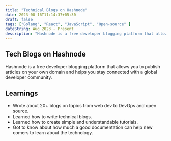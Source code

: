 ```yaml
---
title: "Technical Blogs on Hashnode"
date: 2023-08-16T11:14:37+05:30
draft: false
tags: ["Golang", "React", "JavaScript", "Open-source" ]
dateString: Aug 2023 - Present
description: "Hashnode is a free developer blogging platform that allows you to publish articles on your own domain and helps you stay connected with a global developer community."
---
```


## Tech Blogs on Hashnode

Hashnode is a free developer blogging platform that allows you to publish articles on your own domain and helps you stay connected with a global developer community.

## Learnings

- Wrote about 20+ blogs on topics from web dev to DevOps and open source.
- Learned how to write technical blogs.
- Learned how to create simple and understandable tutorials.
- Got to know about how much a good documentation can help new comers to learn about the technology.